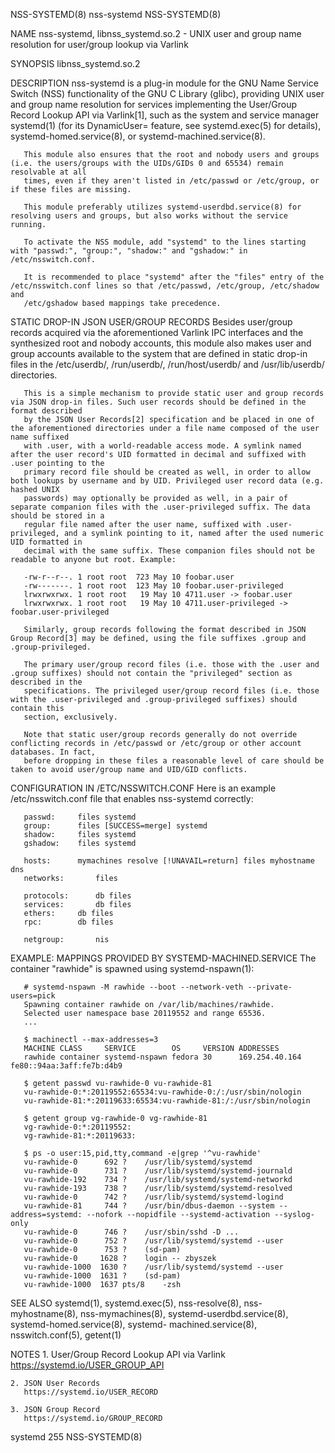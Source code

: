 NSS-SYSTEMD(8)								  nss-systemd								NSS-SYSTEMD(8)

NAME
       nss-systemd, libnss_systemd.so.2 - UNIX user and group name resolution for user/group lookup via Varlink

SYNOPSIS
       libnss_systemd.so.2

DESCRIPTION
       nss-systemd is a plug-in module for the GNU Name Service Switch (NSS) functionality of the GNU C Library (glibc), providing UNIX user and group name
       resolution for services implementing the User/Group Record Lookup API via Varlink[1], such as the system and service manager systemd(1) (for its
       DynamicUser= feature, see systemd.exec(5) for details), systemd-homed.service(8), or systemd-machined.service(8).

       This module also ensures that the root and nobody users and groups (i.e. the users/groups with the UIDs/GIDs 0 and 65534) remain resolvable at all
       times, even if they aren't listed in /etc/passwd or /etc/group, or if these files are missing.

       This module preferably utilizes systemd-userdbd.service(8) for resolving users and groups, but also works without the service running.

       To activate the NSS module, add "systemd" to the lines starting with "passwd:", "group:", "shadow:" and "gshadow:" in /etc/nsswitch.conf.

       It is recommended to place "systemd" after the "files" entry of the /etc/nsswitch.conf lines so that /etc/passwd, /etc/group, /etc/shadow and
       /etc/gshadow based mappings take precedence.

STATIC DROP-IN JSON USER/GROUP RECORDS
       Besides user/group records acquired via the aforementioned Varlink IPC interfaces and the synthesized root and nobody accounts, this module also makes
       user and group accounts available to the system that are defined in static drop-in files in the /etc/userdb/, /run/userdb/, /run/host/userdb/ and
       /usr/lib/userdb/ directories.

       This is a simple mechanism to provide static user and group records via JSON drop-in files. Such user records should be defined in the format described
       by the JSON User Records[2] specification and be placed in one of the aforementioned directories under a file name composed of the user name suffixed
       with .user, with a world-readable access mode. A symlink named after the user record's UID formatted in decimal and suffixed with .user pointing to the
       primary record file should be created as well, in order to allow both lookups by username and by UID. Privileged user record data (e.g. hashed UNIX
       passwords) may optionally be provided as well, in a pair of separate companion files with the .user-privileged suffix. The data should be stored in a
       regular file named after the user name, suffixed with .user-privileged, and a symlink pointing to it, named after the used numeric UID formatted in
       decimal with the same suffix. These companion files should not be readable to anyone but root. Example:

	   -rw-r--r--. 1 root root  723 May 10 foobar.user
	   -rw-------. 1 root root  123 May 10 foobar.user-privileged
	   lrwxrwxrwx. 1 root root   19 May 10 4711.user -> foobar.user
	   lrwxrwxrwx. 1 root root   19 May 10 4711.user-privileged -> foobar.user-privileged

       Similarly, group records following the format described in JSON Group Record[3] may be defined, using the file suffixes .group and .group-privileged.

       The primary user/group record files (i.e. those with the .user and .group suffixes) should not contain the "privileged" section as described in the
       specifications. The privileged user/group record files (i.e. those with the .user-privileged and .group-privileged suffixes) should contain this
       section, exclusively.

       Note that static user/group records generally do not override conflicting records in /etc/passwd or /etc/group or other account databases. In fact,
       before dropping in these files a reasonable level of care should be taken to avoid user/group name and UID/GID conflicts.

CONFIGURATION IN /ETC/NSSWITCH.CONF
       Here is an example /etc/nsswitch.conf file that enables nss-systemd correctly:

	   passwd:	   files systemd
	   group:	   files [SUCCESS=merge] systemd
	   shadow:	   files systemd
	   gshadow:	   files systemd

	   hosts:	   mymachines resolve [!UNAVAIL=return] files myhostname dns
	   networks:	   files

	   protocols:	   db files
	   services:	   db files
	   ethers:	   db files
	   rpc:		   db files

	   netgroup:	   nis

EXAMPLE: MAPPINGS PROVIDED BY SYSTEMD-MACHINED.SERVICE
       The container "rawhide" is spawned using systemd-nspawn(1):

	   # systemd-nspawn -M rawhide --boot --network-veth --private-users=pick
	   Spawning container rawhide on /var/lib/machines/rawhide.
	   Selected user namespace base 20119552 and range 65536.
	   ...

	   $ machinectl --max-addresses=3
	   MACHINE CLASS     SERVICE	    OS	   VERSION ADDRESSES
	   rawhide container systemd-nspawn fedora 30	   169.254.40.164 fe80::94aa:3aff:fe7b:d4b9

	   $ getent passwd vu-rawhide-0 vu-rawhide-81
	   vu-rawhide-0:*:20119552:65534:vu-rawhide-0:/:/usr/sbin/nologin
	   vu-rawhide-81:*:20119633:65534:vu-rawhide-81:/:/usr/sbin/nologin

	   $ getent group vg-rawhide-0 vg-rawhide-81
	   vg-rawhide-0:*:20119552:
	   vg-rawhide-81:*:20119633:

	   $ ps -o user:15,pid,tty,command -e|grep '^vu-rawhide'
	   vu-rawhide-0	     692 ?	  /usr/lib/systemd/systemd
	   vu-rawhide-0	     731 ?	  /usr/lib/systemd/systemd-journald
	   vu-rawhide-192    734 ?	  /usr/lib/systemd/systemd-networkd
	   vu-rawhide-193    738 ?	  /usr/lib/systemd/systemd-resolved
	   vu-rawhide-0	     742 ?	  /usr/lib/systemd/systemd-logind
	   vu-rawhide-81     744 ?	  /usr/bin/dbus-daemon --system --address=systemd: --nofork --nopidfile --systemd-activation --syslog-only
	   vu-rawhide-0	     746 ?	  /usr/sbin/sshd -D ...
	   vu-rawhide-0	     752 ?	  /usr/lib/systemd/systemd --user
	   vu-rawhide-0	     753 ?	  (sd-pam)
	   vu-rawhide-0	    1628 ?	  login -- zbyszek
	   vu-rawhide-1000  1630 ?	  /usr/lib/systemd/systemd --user
	   vu-rawhide-1000  1631 ?	  (sd-pam)
	   vu-rawhide-1000  1637 pts/8	  -zsh

SEE ALSO
       systemd(1), systemd.exec(5), nss-resolve(8), nss-myhostname(8), nss-mymachines(8), systemd-userdbd.service(8), systemd-homed.service(8), systemd-
       machined.service(8), nsswitch.conf(5), getent(1)

NOTES
	1. User/Group Record Lookup API via Varlink
	   https://systemd.io/USER_GROUP_API

	2. JSON User Records
	   https://systemd.io/USER_RECORD

	3. JSON Group Record
	   https://systemd.io/GROUP_RECORD

systemd 255																	NSS-SYSTEMD(8)
